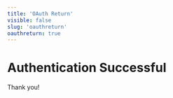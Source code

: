 ```yaml
---
title: 'OAuth Return'
visible: false
slug: 'oauthreturn'
oauthreturn: true
---
```

# Authentication Successful

Thank you!
